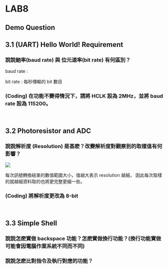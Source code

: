 # LAB8

## Demo Question

## 3.1 (UART) Hello World! Requirement

### 說說鮑率(baud rate) 與 位元速率(bit rate) 有何區別？

baud rate : 

bit rate : 每秒傳輸的 bit 數目

### (Coding) 在功能不變得情況下，請將 HCLK 設為 2MHz，並將 baud rate 設為 115200。

<br>

## 3.2 Photoresistor and ADC

### 說說解析度 (Resolution) 是甚麽？改變解析度對觀察到的取樣值有何影響？

![](https://i.imgur.com/6J2zqeP.png)

每次訊號轉換結束的數值範圍大小，值越大表示 resolution 越細，  因此每次取樣的就越細資料取的也將更完整更細一些。

### (Coding) 將解析度更改為 8-bit

<br>

## 3.3 Simple Shell

### 說說怎麽實做 backspace 功能？怎麽實做換行功能？(換行功能實做可能會因電腦作業系統不同而不同)

### 說說怎麽比對指令及執行對應的功能？
